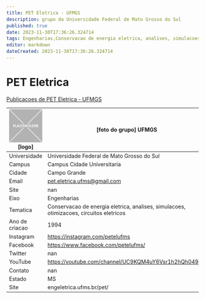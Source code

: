 ```yaml
---
title: PET Eletrica - UFMGS
description: grupo da Universidade Federal de Mato Grosso do Sul
published: true
date: 2023-11-30T17:36:26.324714
tags: Engenharias,Conservacao de energia eletrica, analises, simulacoes, otimizacoes, circuitos eletricos
editor: markdown
dateCreated: 2023-11-30T17:36:26.324714
---
```


# PET Eletrica

[Publicacoes de PET Eletrica - UFMGS](/atividade/108PETEletricaUFMGS/feed.md)

| ![placeholder.png](/placeholder.png) [logo] | [foto do grupo] UFMGS         |
| ------------------------------------------- | ------------------------------------------------- |
| Universidade                                | Universidade Federal de Mato Grosso do Sul      |
| Campus                                      | Campus Cidade Universitaria            |
| Cidade                                      | Campo Grande             |
| Email                                       | pet.eletrica.ufms@gmail.com             |
| Site                                        | nan              |
| Eixo                                        | Engenharias              |
| Tematica                                    | Conservacao de energia eletrica, analises, simulacoes, otimizacoes, circuitos eletricos          |
| Ano de criacao                              | 1994        |
| Instagram                                   | https://instagram.com/petelufms         |
| Facebook                                    | https://www.facebook.com/petelufms/          |
| Twitter                                     | nan           |
| YouTube                                     | https://youtube.com/channel/UC9KQM4uY6Vsr1h2hQh049wg           |
| Contato                                     | nan         |
| Estado                                      |  MS            |
| Site                                        | engeletrica.ufms.br/pet/ |
